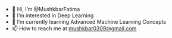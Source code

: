 - 👋 Hi, I’m @MushkbarFatima
- 👀 I’m interested in Deep Learning
- 🌱 I’m currently learning Advanced Machine Learning Concepts
- 📫 How to reach me at mushkbar0309@gmail.com

<!---
MushkbarFatima/MushkbarFatima is a ✨ special ✨ repository because its `README.md` (this file) appears on your GitHub profile.
You can click the Preview link to take a look at your changes.
--->
